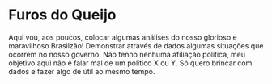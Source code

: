 # Furos do Queijo

Aqui vou, aos poucos, colocar algumas análises do nosso glorioso e maravilhoso Brasilzão! Demonstrar através de dados algumas situações que ocorrem no nosso governo. Não tenho nenhuma afiliação política, meu objetivo aqui não é falar mal de um político X ou Y. Só quero brincar com dados e fazer algo de útil ao mesmo tempo.